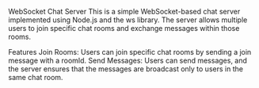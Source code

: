 WebSocket Chat Server
This is a simple WebSocket-based chat server implemented using Node.js and the ws library. The server allows multiple users to join specific chat rooms and exchange messages within those rooms.

Features
Join Rooms: Users can join specific chat rooms by sending a join message with a roomId.
Send Messages: Users can send messages, and the server ensures that the messages are broadcast only to users in the same chat room.

